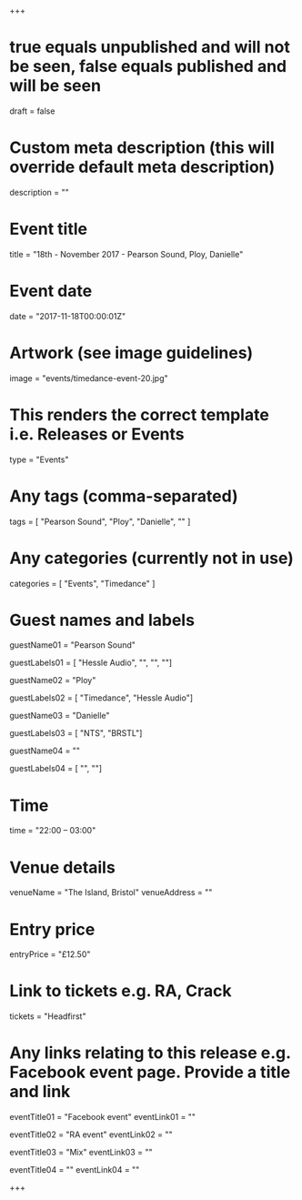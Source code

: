 +++

# true equals unpublished and will not be seen, false equals published and will be seen
draft = false

# Custom meta description (this will override default meta description)
description = ""

# Event title
title = "18th - November 2017 - Pearson Sound, Ploy, Danielle"

# Event date
date = "2017-11-18T00:00:01Z"

# Artwork (see image guidelines)
image = "events/timedance-event-20.jpg"

# This renders the correct template i.e. Releases or Events
type = "Events"

# Any tags (comma-separated)
tags = [ 
	"Pearson Sound",
	"Ploy",
	"Danielle",
	""
]

# Any categories (currently not in use)
categories = [
  "Events",
  "Timedance"
]

# Guest names and labels
guestName01 = "Pearson Sound"

guestLabels01 = [
	"Hessle Audio",
	"",
	"",
	""]

guestName02 = "Ploy"

guestLabels02 = [
	"Timedance",
	"Hessle Audio"]

guestName03 = "Danielle"

guestLabels03 = [
	"NTS",
	"BRSTL"]

guestName04 = ""

guestLabels04 = [
	"",
	""]

# Time
time = "22:00 – 03:00"

# Venue details
venueName = "The Island, Bristol"
venueAddress = ""

# Entry price
entryPrice = "£12.50"

# Link to tickets e.g. RA, Crack 
tickets = "Headfirst"

# Any links relating to this release e.g. Facebook event page. Provide a title and link
eventTitle01 = "Facebook event"
eventLink01 = ""

eventTitle02 = "RA event"
eventLink02 = ""

eventTitle03 = "Mix"
eventLink03 = ""

eventTitle04 = ""
eventLink04 = ""


+++
